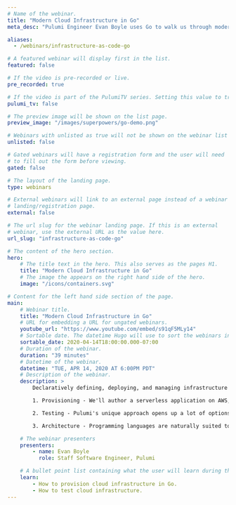 ```yaml
---
# Name of the webinar.
title: "Modern Cloud Infrastructure in Go"
meta_desc: "Pulumi Engineer Evan Boyle uses Go to walk us through modern infrastructure-as-code concepts and best practices like functions, containers, and Kubernetes."

aliases:
  - /webinars/infrastructure-as-code-go

# A featured webinar will display first in the list.
featured: false

# If the video is pre-recorded or live.
pre_recorded: true

# If the video is part of the PulumiTV series. Setting this value to true will list the video in the "PulumiTV" section.
pulumi_tv: false

# The preview image will be shown on the list page.
preview_image: "/images/superpowers/go-demo.png"

# Webinars with unlisted as true will not be shown on the webinar list
unlisted: false

# Gated webinars will have a registration form and the user will need
# to fill out the form before viewing.
gated: false

# The layout of the landing page.
type: webinars

# External webinars will link to an external page instead of a webinar
# landing/registration page.
external: false

# The url slug for the webinar landing page. If this is an external
# webinar, use the external URL as the value here.
url_slug: "infrastructure-as-code-go"

# The content of the hero section.
hero:
    # The title text in the hero. This also serves as the pages H1.
    title: "Modern Cloud Infrastructure in Go"
    # The image the appears on the right hand side of the hero.
    image: "/icons/containers.svg"

# Content for the left hand side section of the page.
main:
    # Webinar title.
    title: "Modern Cloud Infrastructure in Go"
    # URL for embedding a URL for ungated webinars.
    youtube_url: "https://www.youtube.com/embed/s91qF5MLy14"
    # Sortable date. The datetime Hugo will use to sort the webinars in date order.
    sortable_date: 2020-04-14T18:00:00.000-07:00
    # Duration of the webinar.
    duration: "39 minutes"
    # Datetime of the webinar.
    datetime: "TUE, APR 14, 2020 AT 6:00PM PDT"
    # Description of the webinar.
    description: >
        Declaratively defining, deploying, and managing infrastructure usually means breaking out of your day to day toolchain and using YAML or some sort of DSL. Learn how to automate modern infrastructure like functions, containers, and Kubernetes using Pulumi and Go. In this talk we'll explore the productivity superpowers that Pulumi brings to infrastructure:

        1. Provisioning - We'll author a serverless application on AWS, exploring Pulumi's familiar imperative approach using Go that still enables declarative state and change management.

        2. Testing - Pulumi's unique approach opens up a lot of options with unit and integration testing and gives you the confidence to move quickly.

        3. Architecture - Programming languages are naturally suited to encapsulation and abstraction. This enables us to represent our architecture in reusable components that can be published and shared across teams and organizations.

    # The webinar presenters
    presenters:
        - name: Evan Boyle
          role: Staff Software Engineer, Pulumi

    # A bullet point list containing what the user will learn during the webinar.
    learn:
        - How to provision cloud infrastructure in Go.
        - How to test cloud infrastructure.
---
```

